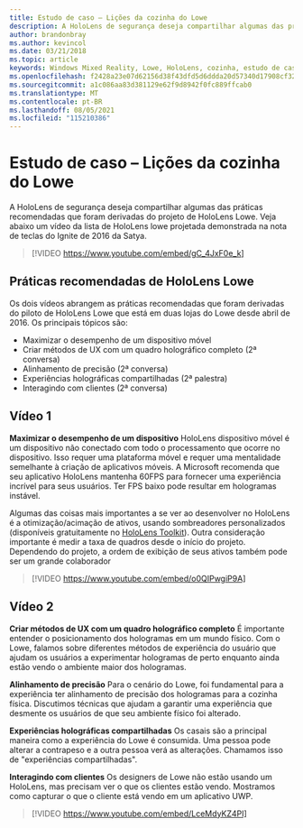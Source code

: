 ```yaml
---
title: Estudo de caso – Lições da cozinha do Lowe
description: A HoloLens de segurança deseja compartilhar algumas das práticas recomendadas que foram derivadas do projeto de HoloLens Lowe.
author: brandonbray
ms.author: kevincol
ms.date: 03/21/2018
ms.topic: article
keywords: Windows Mixed Reality, Lowe, HoloLens, cozinha, estudo de caso
ms.openlocfilehash: f2428a23e07d62156d38f43dfd5d6ddda20d57340d17908cf326ca9f37d223b9
ms.sourcegitcommit: a1c086aa83d381129e62f9d8942f0fc889ffcab0
ms.translationtype: MT
ms.contentlocale: pt-BR
ms.lasthandoff: 08/05/2021
ms.locfileid: "115210386"
---
```

# <a name="case-study---lessons-from-the-lowes-kitchen"></a>Estudo de caso – Lições da cozinha do Lowe

A HoloLens de segurança deseja compartilhar algumas das práticas recomendadas que foram derivadas do projeto de HoloLens Lowe. Veja abaixo um vídeo da lista de HoloLens lowe projetada demonstrada na nota de teclas do Ignite de 2016 da Satya.
<br>
>[!VIDEO https://www.youtube.com/embed/gC_4JxF0e_k]

## <a name="lowes-hololens-best-practices"></a>Práticas recomendadas de HoloLens Lowe

Os dois vídeos abrangem as práticas recomendadas que foram derivadas do piloto de HoloLens Lowe que está em duas lojas do Lowe desde abril de 2016. Os principais tópicos são:
* Maximizar o desempenho de um dispositivo móvel
* Criar métodos de UX com um quadro holográfico completo (2ª conversa)
* Alinhamento de precisão (2ª conversa)
* Experiências holográficas compartilhadas (2ª palestra)
* Interagindo com clientes (2ª conversa)

## <a name="video-1"></a>Vídeo 1

**Maximizar o desempenho de um dispositivo** HoloLens dispositivo móvel é um dispositivo não conectado com todo o processamento que ocorre no dispositivo. Isso requer uma plataforma móvel e requer uma mentalidade semelhante à criação de aplicativos móveis. A Microsoft recomenda que seu aplicativo HoloLens mantenha 60FPS para fornecer uma experiência incrível para seus usuários. Ter FPS baixo pode resultar em hologramas instável.

Algumas das coisas mais importantes a se ver ao desenvolver no HoloLens é a otimização/acimação de ativos, usando sombreadores personalizados (disponíveis gratuitamente no [HoloLens Toolkit](https://github.com/Microsoft/HoloToolkit-Unity)). Outra consideração importante é medir a taxa de quadros desde o início do projeto. Dependendo do projeto, a ordem de exibição de seus ativos também pode ser um grande colaborador
<br>
>[!VIDEO https://www.youtube.com/embed/o0QIPwgiP9A]

## <a name="video-2"></a>Vídeo 2

**Criar métodos de UX com um quadro holográfico completo** É importante entender o posicionamento dos hologramas em um mundo físico. Com o Lowe, falamos sobre diferentes métodos de experiência do usuário que ajudam os usuários a experimentar hologramas de perto enquanto ainda estão vendo o ambiente maior dos hologramas.

**Alinhamento de precisão** Para o cenário do Lowe, foi fundamental para a experiência ter alinhamento de precisão dos hologramas para a cozinha física. Discutimos técnicas que ajudam a garantir uma experiência que desmente os usuários de que seu ambiente físico foi alterado.

**Experiências holográficas compartilhadas** Os casais são a principal maneira como a experiência do Lowe é consumida. Uma pessoa pode alterar a contrapeso e a outra pessoa verá as alterações. Chamamos isso de "experiências compartilhadas".

**Interagindo com clientes** Os designers de Lowe não estão usando um HoloLens, mas precisam ver o que os clientes estão vendo. Mostramos como capturar o que o cliente está vendo em um aplicativo UWP.
<br>
>[!VIDEO https://www.youtube.com/embed/LceMdyKZ4PI]
